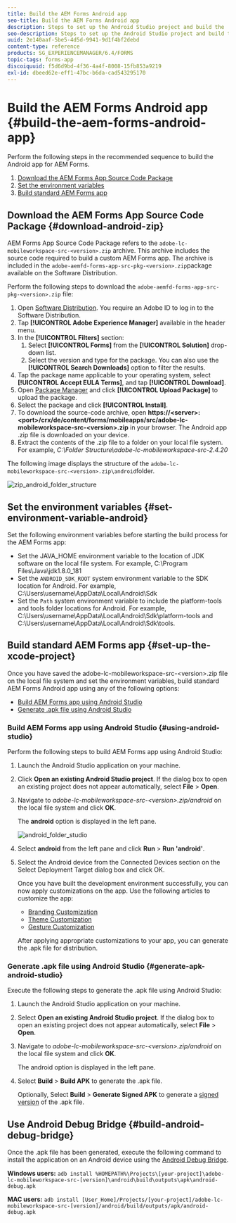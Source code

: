```yaml
---
title: Build the AEM Forms Android app
seo-title: Build the AEM Forms Android app
description: Steps to set up the Android Studio project and build the .apk file for the AEM Forms app for Android
seo-description: Steps to set up the Android Studio project and build the .apk file for the AEM Forms app for Android
uuid: 2e140aaf-5be5-4d5d-9941-9d1f4bf2debd
content-type: reference
products: SG_EXPERIENCEMANAGER/6.4/FORMS
topic-tags: forms-app
discoiquuid: f5d6d9bd-4f36-4a4f-8008-15fb853a9219
exl-id: dbeed62e-eff1-47bc-b6da-cad543295170
---
```

# Build the AEM Forms Android app {#build-the-aem-forms-android-app}

Perform the following steps in the recommended sequence to build the Android app for AEM Forms.

1. [Download the AEM Forms App Source Code Package](#download-android-zip)
1. [Set the environment variables](#set-environment-variable-android)
1. [Build standard AEM Forms app](#set-up-the-xcode-project)

## Download the AEM Forms App Source Code Package {#download-android-zip}

AEM Forms App Source Code Package refers to the `adobe-lc-mobileworkspace-src-<version>.zip` archive. This archive includes the source code required to build a custom AEM Forms app. The archive is included in the `adobe-aemfd-forms-app-src-pkg-<version>.zip`package available on the Software Distribution.

Perform the following steps to download the `adobe-aemfd-forms-app-src-pkg-<version>.zip` file:

1. Open [Software Distribution](https://experience.adobe.com/downloads). You require an Adobe ID to log in to the Software Distribution.
1. Tap **[!UICONTROL Adobe Experience Manager]** available in the header menu.
1. In the **[!UICONTROL Filters]** section:
   1. Select **[!UICONTROL Forms]** from the **[!UICONTROL Solution]** drop-down list.
   2. Select the version and type for the package. You can also use the **[!UICONTROL Search Downloads]** option to filter the results.
1. Tap the package name applicable to your operating system, select **[!UICONTROL Accept EULA Terms]**, and tap **[!UICONTROL Download]**.
1. Open [Package Manager](https://experienceleague.adobe.com/docs/experience-manager-65/administering/contentmanagement/package-manager.html)  and click **[!UICONTROL Upload Package]** to upload the package.
1. Select the package and click **[!UICONTROL Install]**.
1. To download the source-code archive, open **https://&lt;server&gt;:&lt;port&gt;/crx/de/content/forms/mobileapps/src/adobe-lc-mobileworkspace-src-&lt;version&gt;.zip** in your browser. The Android app .zip file is downloaded on your device.
1. Extract the contents of the .zip file to a folder on your local file system. For example, *C:\Folder Structure\adobe-lc-mobileworkspace-src-2.4.20*

The following image displays the structure of the `adobe-lc-mobileworkspace-src-<version>.zip\android`folder.

![zip_android_folder_structure](assets/zip_android_folder_structure.png) 

## Set the environment variables {#set-environment-variable-android}

Set the following environment variables before starting the build process for the AEM Forms app:

* Set the JAVA_HOME environment variable to the location of JDK software on the local file system. For example, C:\Program Files\Java\jdk1.8.0_181
* Set the `ANDROID_SDK_ROOT` system environment variable to the SDK location for Android. For example, C:\Users\username\AppData\Local\Android\Sdk
* Set the `Path` system environment variable to include the platform-tools and tools folder locations for Android. For example, C:\Users\username\AppData\Local\Android\Sdk\platform-tools and C:\Users\username\AppData\Local\Android\Sdk\tools.

## Build standard AEM Forms app {#set-up-the-xcode-project}

Once you have saved the adobe-lc-mobileworkspace-src-&lt;version&gt;.zip file on the local file system and set the environment variables, build standard AEM Forms Android app using any of the following options:

* [Build AEM Forms app using Android Studio](#using-android-studio)
* [Generate .apk file using Android Studio](#generate-apk-android-studio)

### Build AEM Forms app using Android Studio {#using-android-studio}

Perform the following steps to build AEM Forms app using Android Studio:

1. Launch the Android Studio application on your machine.
1. Click **Open an existing Android Studio project**. If the dialog box to open an existing project does not appear automatically, select **File** &gt; **Open**.
1. Navigate to *adobe-lc-mobileworkspace-src-&lt;version&gt;.zip/android* on the local file system and click **OK**. 

   The **android** option is displayed in the left pane.

   ![android_folder_studio](assets/android_folder_studio.png)

1. Select **android** from the left pane and click **Run** &gt; **Run 'android'**.
1. Select the Android device from the Connected Devices section on the Select Deployment Target dialog box and click OK. 

   Once you have built the development environment successfully, you can now apply customizations on the app. Use the following articles to customize the app:

    * [Branding Customization](/help/forms/using/branding-customization.md)
    * [Theme Customization](/help/forms/using/theme-customization.md)
    * [Gesture Customization](/help/forms/using/gesture-customization.md)

   After applying appropriate customizations to your app, you can generate the .apk file for distribution.

### Generate .apk file using Android Studio {#generate-apk-android-studio}

Execute the following steps to generate the .apk file using Android Studio:

1. Launch the Android Studio application on your machine.
1. Select **Open an existing Android Studio project**. If the dialog box to open an existing project does not appear automatically, select **File** &gt; **Open**.
1. Navigate to *adobe-lc-mobileworkspace-src-&lt;version&gt;.zip/android* on the local file system and click **OK**. 

   The android option is displayed in the left pane.
   
1. Select **Build** &gt; **Build APK** to generate the .apk file.

   Optionally, Select **Build** &gt; **Generate Signed APK** to generate a [signed version](https://developer.android.com/studio/publish/app-signing) of the .apk file.

## Use Android Debug Bridge {#build-android-debug-bridge}

Once the .apk file has been generated, execute the following command to install the application on an Android device using the [Android Debug Bridge](https://developer.android.com/tools/help/adb.html).

**Windows users:** `adb install %HOMEPATH%\Projects\[your-project]\adobe-lc-mobileworkspace-src-[version]\android\build\outputs\apk\android-debug.apk`

**MAC users:** `adb install [User_Home]/Projects/[your-project]/adobe-lc-mobileworkspace-src-[version]/android/build/outputs/apk/android-debug.apk`
